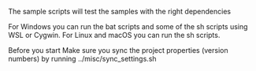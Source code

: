 The sample scripts will test the samples with the right dependencies

For Windows you can run the bat scripts and some of the sh scripts using WSL or Cygwin.
For Linux and macOS you can run the sh scripts.

Before you start
Make sure you sync the project properties (version numbers) by running ../misc/sync_settings.sh
